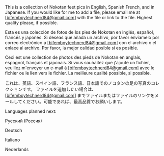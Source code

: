 This is a collection of Nokotan feet pics in English, Spanish French, and in Japanese.
If you would like for me to add a file, please email me at [bifemboytechnerd84@gmail.com] with the file or link to the file. Highest quality please, if possible.

Esta es una colección de fotos de los pies de Nokotan en inglés, español, francés y japonés.
Si deseas que añada un archivo, por favor envíamelo por correo electrónico a [bifemboytechnerd84@gmail.com] con el archivo o el enlace al archivo. Por favor, la mejor calidad posible si es posible.

Ceci est une collection de photos des pieds de Nokotan en anglais, espagnol, français et japonais.
Si vous souhaitez que j'ajoute un fichier, veuillez m'envoyer un e-mail à [bifemboytechnerd84@gmail.com] avec le fichier ou le lien vers le fichier. La meilleure qualité possible, si possible.

これは、英語、スペイン語、フランス語、日本語でのノコタンの足の写真のコレクションです。
ファイルを追加したい場合は、[bifemboytechnerd84@gmail.com] までファイルまたはファイルのリンクをメールしてください。可能であれば、最高品質でお願いします。

Languages planned next:

Русский (Россия)

Deutsch

Italiano

Nederlands
